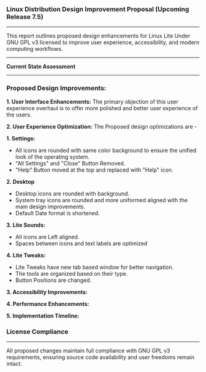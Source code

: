 ### Linux Distribution Design Improvement Proposal (Upcoming Release 7.5)
-------------------------------------------------------------------------

This report outlines proposed design enhancements for Linux Lite Under GNU GPL v3 licensed to improve user experience, accessibility, and modern computing workflows.

-------------------------------------------------------------------------
**Current State Assessment**

-------------------------------------------------------------------------
### Proposed Design Improvements:

**1. User Interface Enhancements:** The primary objection of this user experience overhaul is to offer more polished and better user experience of the users. 

**2. User Experience Optimization:** The Proposed design optimizations are - 

**1. Settings:** 

- All icons are rounded with same color background to ensure the unified look of the operating system.
- "All Settings" and "Close" Button Removed.
- "Help" Button moved at the top and replaced with "Help" icon.

**2. Desktop**

- Desktop icons are rounded with background.
- System tray icons are rounded and more uniformed aligned with the main design improvements. 
- Default Date format is shortened.

**3. Lite Sounds:**

- All icons are Left aligned.
- Spaces between icons and text labels are optimized

**4. Lite Tweaks:** 

- Lite Tweaks have new tab based window for better navigation.
- The tools are organized based on their type. 
- Button Positions are changed. 

**3. Accessibility Improvements:**



**4. Performance Enhancements:**



**5. Implementation Timeline:**



### License Compliance
----------------------
All proposed changes maintain full compliance with GNU GPL v3 requirements, ensuring source code availability and user freedoms remain intact.